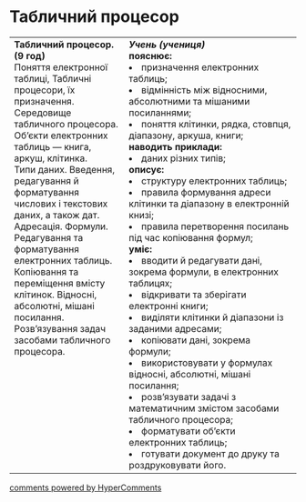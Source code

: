 <div id="hypercomments_widget" class="js-hypercomments-widget invisible"></div>

# Табличний процесор

<table>
  <tr>
    <td width="40%" style="vertical-align:top !important;">
<b>Табличний процесор. (9 год)</b><br>
Поняття електронної таблиці, Табличні процесори, їх призначення. Середовище табличного процесора.<br>
Об’єкти електронних таблиць — книга, аркуш, клітинка.<br>
Типи даних. Введення, редагування й форматування числових і текстових даних, а також дат. <br>
Адресація. Формули.<br>
Редагування та форматування електронних таблиць.<br>
Копіювання та переміщення вмісту клітинок. Відносні, абсолютні, мішані посилання. <br>
Розв’язування задач засобами табличного процесора.
</td>
    <td width="60%" style="vertical-align:top !important;">
<i><b>Учень (учениця)</b></i><br>
<b>пояснює:</b>
<li>призначення електронних таблиць;</li>
<li>відмінність між відносними, абсолютними та мішаними посиланнями;</li>
<li>поняття клітинки, рядка, стовпця, діапазону, аркуша, книги;</li>
<b>наводить приклади:</b>
<li>даних різних типів;</li>
<b>описує:</b>
<li>структуру електронних таблиць;</li>
<li>правила формування адреси клітинки та діапазону в електронній книзі;</li>
<li>правила перетворення посилань під час копіювання формул;</li>
<b>уміє:</b>
<li>вводити й редагувати дані, зокрема формули, в електронних таблицях;</li>
<li>відкривати та зберігати електронні книги;</li>
<li>виділяти клітинки й діапазони із заданими адресами;</li>
<li>копіювати дані, зокрема формули;</li>
<li>використовувати у формулах відносні, абсолютні, мішані посилання;</li>
<li>розв’язувати задачі з математичним   змістом засобами табличного процесора;</li>
<li>форматувати об’єкти електронних таблиць;</li>
<li>готувати документ до друку та роздруковувати його.
  </td>
</table>

<div class="js-hypercomments-container">
<a href="http://hypercomments.com" class="hc-link" title="comments widget">comments powered by HyperComments</a>
</div>